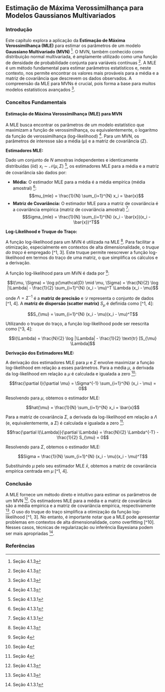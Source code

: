 ## Estimação de Máxima Verossimilhança para Modelos Gaussianos Multivariados

### Introdução
Este capítulo explora a aplicação da **Estimação de Máxima Verossimilhança (MLE)** para estimar os parâmetros de um modelo **Gaussiano Multivariado (MVN)** [^1]. O MVN, também conhecido como distribuição normal multivariada, é amplamente utilizado como uma função de densidade de probabilidade conjunta para variáveis contínuas [^1]. A MLE é um método fundamental para estimar parâmetros estatísticos e, neste contexto, nos permite encontrar os valores mais prováveis para a média e a matriz de covariância que descrevem os dados observados. A compreensão da MLE para MVNs é crucial, pois forma a base para muitos modelos estatísticos avançados [^1].

### Conceitos Fundamentais

#### Estimação de Máxima Verossimilhança (MLE) para MVN

A MLE busca encontrar os parâmetros de um modelo estatístico que maximizam a função de verossimilhança, ou equivalentemente, o logaritmo da função de verossimilhança (log-likelihood) [^1]. Para um MVN, os parâmetros de interesse são a média ($\mu$) e a matriz de covariância ($\Sigma$).

**Estimadores MLE:**

Dado um conjunto de $N$ amostras independentes e identicamente distribuídas (iid) $x_i \sim \mathcal{N}(\mu, \Sigma)$ [^3], os estimadores MLE para a média e a matriz de covariância são dados por:

*   **Média:** O estimador MLE para a média é a média empírica (média amostral) [^3]:
    $$mu_{mle} = \frac{1}{N} \sum_{i=1}^{N} x_i = \bar{x}$$
*   **Matriz de Covariância:** O estimador MLE para a matriz de covariância é a covariância empírica (matriz de covariância amostral) [^3]:
    $$Sigma_{mle} = \frac{1}{N} \sum_{i=1}^{N} (x_i - \bar{x})(x_i - \bar{x})^T$$

**Log-Likelihood e Truque do Traço:**

A função log-likelihood para um MVN é utilizada na MLE [^1]. Para facilitar a otimização, especialmente em contextos de alta dimensionalidade, o *truque do traço* é empregado [^1, 3]. Este truque permite reescrever a função log-likelihood em termos do traço de uma matriz, o que simplifica os cálculos e a derivação.

A função log-likelihood para um MVN é dada por [^4]:

$$l(\mu, \Sigma) = \log p(\mathcal{D} \mid \mu, \Sigma) = \frac{N}{2} \log |\Lambda| - \frac{1}{2} \sum_{i=1}^{N} (x_i - \mu)^T \Lambda (x_i - \mu)$$

onde $\Lambda = \Sigma^{-1}$ é a **matriz de precisão** e $\mathcal{D}$ representa o conjunto de dados [^1, 4]. A **matriz de dispersão (scatter matrix)** $S_{\mu}$ é definida como [^1, 4]:

$$S_{\mu} = \sum_{i=1}^{N} (x_i - \mu)(x_i - \mu)^T$$

Utilizando o truque do traço, a função log-likelihood pode ser reescrita como [^3, 4]:

$$l(\Lambda) = \frac{N}{2} \log |\Lambda| - \frac{1}{2} \text{tr} [S_{\mu} \Lambda]$$

**Derivação dos Estimadores MLE:**

A derivação dos estimadores MLE para $\mu$ e $\Sigma$ envolve maximizar a função log-likelihood em relação a esses parâmetros. Para a média $\mu$, a derivada da log-likelihood em relação a $\mu$ é calculada e igualada a zero [^4]:

$$frac{\partial l}{\partial \mu} = \Sigma^{-1} \sum_{i=1}^{N} (x_i - \mu) = 0$$

Resolvendo para $\mu$, obtemos o estimador MLE:

$$hat{\mu} = \frac{1}{N} \sum_{i=1}^{N} x_i = \bar{x}$$

Para a matriz de covariância $\Sigma$, a derivada da log-likelihood em relação a $\Lambda$ (e, equivalentemente, a $\Sigma$) é calculada e igualada a zero [^4]:

$$frac{\partial l(\Lambda)}{\partial \Lambda} = \frac{N}{2} \Lambda^{-T} - \frac{1}{2} S_{\mu} = 0$$

Resolvendo para $\Sigma$, obtemos o estimador MLE:

$$Sigma = \frac{1}{N} \sum_{i=1}^{N} (x_i - \mu)(x_i - \mu)^T$$

Substituindo $\mu$ pelo seu estimador MLE $\bar{x}$, obtemos a matriz de covariância empírica centrada em $\mu$ [^1, 4].

### Conclusão

A MLE fornece um método direto e intuitivo para estimar os parâmetros de um MVN [^1]. Os estimadores MLE para a média e a matriz de covariância são a média empírica e a matriz de covariância empírica, respectivamente [^1]. O uso do truque do traço simplifica a otimização da função log-likelihood [^1, 3]. No entanto, é importante notar que a MLE pode apresentar problemas em contextos de alta dimensionalidade, como overfitting [^10]. Nesses casos, técnicas de regularização ou inferência Bayesiana podem ser mais apropriadas [^3].

### Referências
[^1]: Seção 4.1.3
[^3]: Seção 4.1.3.1
[^4]: Seção 4
<!-- END -->